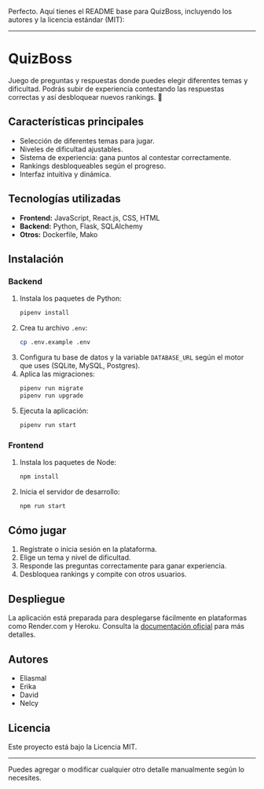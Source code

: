 Perfecto. Aquí tienes el README base para QuizBoss, incluyendo los autores y la licencia estándar (MIT):

---

# QuizBoss

Juego de preguntas y respuestas donde puedes elegir diferentes temas y dificultad. Podrás subir de experiencia contestando las respuestas correctas y así desbloquear nuevos rankings. 🧠

## Características principales

- Selección de diferentes temas para jugar.
- Niveles de dificultad ajustables.
- Sistema de experiencia: gana puntos al contestar correctamente.
- Rankings desbloqueables según el progreso.
- Interfaz intuitiva y dinámica.

## Tecnologías utilizadas

- **Frontend:** JavaScript, React.js, CSS, HTML
- **Backend:** Python, Flask, SQLAlchemy
- **Otros:** Dockerfile, Mako

## Instalación

### Backend

1. Instala los paquetes de Python:
   ```bash
   pipenv install
   ```
2. Crea tu archivo `.env`:
   ```bash
   cp .env.example .env
   ```
3. Configura tu base de datos y la variable `DATABASE_URL` según el motor que uses (SQLite, MySQL, Postgres).
4. Aplica las migraciones:
   ```bash
   pipenv run migrate
   pipenv run upgrade
   ```
5. Ejecuta la aplicación:
   ```bash
   pipenv run start
   ```

### Frontend

1. Instala los paquetes de Node:
   ```bash
   npm install
   ```
2. Inicia el servidor de desarrollo:
   ```bash
   npm run start
   ```

## Cómo jugar

1. Regístrate o inicia sesión en la plataforma.
2. Elige un tema y nivel de dificultad.
3. Responde las preguntas correctamente para ganar experiencia.
4. Desbloquea rankings y compite con otros usuarios.

## Despliegue

La aplicación está preparada para desplegarse fácilmente en plataformas como Render.com y Heroku. Consulta la [documentación oficial](https://4geeks.com/docs/start/deploy-to-render-com) para más detalles.

## Autores

- Eliasmal
- Erika
- David
- Nelcy

## Licencia

Este proyecto está bajo la Licencia MIT.

---

Puedes agregar o modificar cualquier otro detalle manualmente según lo necesites.

